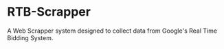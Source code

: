 # RTB-Scrapper

A Web Scrapper system designed to collect data from Google's Real Time Bidding System.

